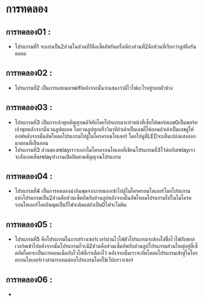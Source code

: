 # การทดลอง
## การทดลอง01 :
- โปรแกรมที่1 จะแบ่งเป็น2ส่วนในส่วนที่1คือเซ็ตอัพรันครั้งเดียวส่วนที่2คือส่วนที่เรียกว่าลูปคือรันตลอด
## การทดลอง02 :
- โปรแกรมที่2 เป็นการแสกนหาwifiหลังจากนั้นจะแสดงว่ามีไวไฟอะไรอยู่รอบตัวบ้าง
## การทดลอง03 : 
- โปรแกรมที่3 เป็นการเอ้าพุทสัญญาณดิจิทัลโดยโปรแกรมจะทำหน้าที่เซ็ทให้พอร์ตเลข0เป็นพอร์ทเอ้าพุทหลังจากนั้นวนลูปตลอด โดยวนลูปทุกครึ่งวินาทีถ้าเค้าเป็นเลขคี่ให้ออนถ้าเค้าเป็นเลขคู่ให้ออฟหลังจากนั้นอัพโหลดโปรแกรมไปสู่ไมโครครอนโทเลอร์ โดยไปดูที่LEDจะเห็นเปล่งแสงออกมาตอนที่เป็นออน
- โปรแกรมที่3 ส่วนของrelayเราจะเอาไมโครครอนโทเลอที่เขียนโปรแกรมที่3ไว้ต่อกับrelayเราจะสังเกตเห็นrelayทำงานเปิดปิดตามสัญญาณโปรแกรม
## การทดลอง04 :
- โปรแกรมที่4 เป็นการทดลองนำอินพุตจากภายนอกเข้าไปสู่ไมโครครอนโทเลอร์โดยโปรแกรมแบ่งโปรแกรมเป็น2ส่วนคือส่วนเซ็ตอัพกับส่วนลูปหลังจากนั้นอัพโหลดโปรแกรมไปในไมโครครอนโทเลอร์โดยอินพุตเป็น1ไฟจะติดแต่ถ้าเป็น0ไฟจะไม่ติด
## การทดลอง05 :
- โปรแกรมที่5 คือโปรแกรมในการสร้างเซอร์เวอร์ผ่านไวไฟตัวโปรแกรมจะต้องใส่ชื่อไวไฟกับพาสเวอร์ดเข้าไปหลังจากนั้นโปรแกรมก็จะมี2ส่วนคือส่วนเซ็ตอัพกับส่วนลูปโปรแกรมส่วนใหญ่อยู่ที่เซ็ตอัพโดยจะเป็นการคอนเน็คกับไวไฟที่เราเลือกไว้ หลังจากนั้นเราจะอัพโหลดโปรแกรมเข้าสู่ไมโครครอนโทเลอร์เราสามารถทดสอบโปรแกรมโดยใช้เว็ปบราวเซอร์
## การทดลอง06 :
-  
